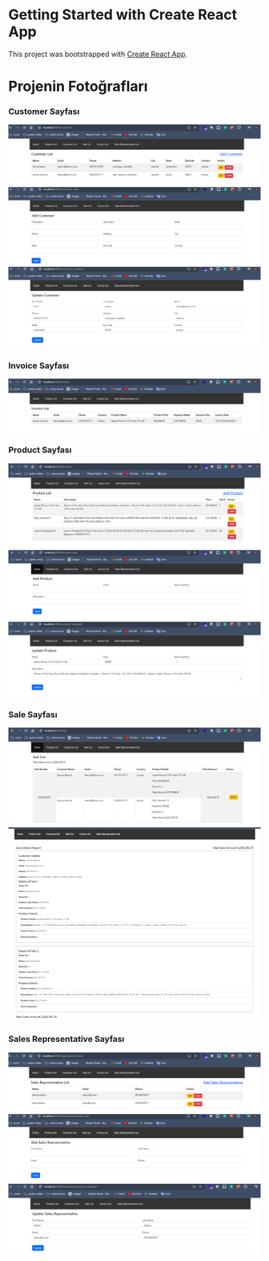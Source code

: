 # Getting Started with Create React App

This project was bootstrapped with [Create React App](https://github.com/facebook/create-react-app).


# Projenin Fotoğrafları

### Customer Sayfası
![](https://github.com/ynskrc23/sales-tracking-ui/blob/master/image/customerlist.PNG)
![](https://github.com/ynskrc23/sales-tracking-ui/blob/master/image/customeradd.PNG)
![](https://github.com/ynskrc23/sales-tracking-ui/blob/master/image/customeredit.PNG)

### Invoice Sayfası
![](https://github.com/ynskrc23/sales-tracking-ui/blob/master/image/invoicelist.PNG)

### Product Sayfası
![](https://github.com/ynskrc23/sales-tracking-ui/blob/master/image/productlist.PNG)
![](https://github.com/ynskrc23/sales-tracking-ui/blob/master/image/productadd.PNG)
![](https://github.com/ynskrc23/sales-tracking-ui/blob/master/image/productedit.PNG)


### Sale Sayfası
![](https://github.com/ynskrc23/sales-tracking-ui/blob/master/image/salelist.PNG)
![](https://github.com/ynskrc23/sales-tracking-ui/blob/master/image/saledetail.PNG)

### Sales Representative Sayfası
![](https://github.com/ynskrc23/sales-tracking-ui/blob/master/image/saleslist.PNG)
![](https://github.com/ynskrc23/sales-tracking-ui/blob/master/image/salesadd.PNG)
![](https://github.com/ynskrc23/sales-tracking-ui/blob/master/image/salesedit.PNG)


